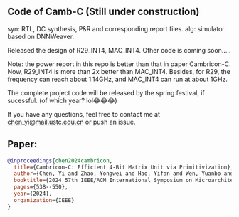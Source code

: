 ## Code of Camb-C (Still under construction)
syn: RTL, DC synthesis, P&R and corresponding report files. 
alg: simulator based on DNNWeaver.

Released the design of R29_INT4, MAC_INT4.
Other code is coming soon.....

Note: the power report in this repo is better than that in paper Cambricon-C.
Now, R29_INT4 is more than 2x better than MAC_INT4. Besides, for R29, the frequency can reach about 1.14GHz, and MAC_INT4 can run at about 1GHz.

The complete project code will be released by the spring festival, if sucessful. (of which year? lol😂😂😂)

If you have any questions, feel free to contact me at chen_yi@mail.ustc.edu.cn or push an issue.

## Paper:
```bibtex
@inproceedings{chen2024cambricon,
  title={Cambricon-C: Efficient 4-Bit Matrix Unit via Primitivization},
  author={Chen, Yi and Zhao, Yongwei and Hao, Yifan and Wen, Yuanbo and Dai, Yuntao and Li, Xiaqing and Liu, Yang and Zhang, Rui and Zou, Mo and Song, Xinkai and others},
  booktitle={2024 57th IEEE/ACM International Symposium on Microarchitecture (MICRO)},
  pages={538--550},
  year={2024},
  organization={IEEE}
}
```